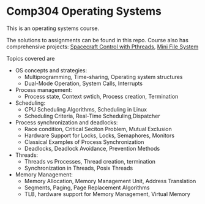 # Comp304 Operating Systems
This is an operating systems course.

The solutions to assignments can be found in this repo.
Course also has comprehensive projects: [Spacecraft Control with Pthreads](https://github.com/iremddemir/spacecraft_scheduling), [Mini File System](https://github.com/iremddemir/mini_filesystem)

Topics covered are 
* OS concepts and strategies: 
  * Multiprogramming, Time-sharing, Operating system structures 
  * Dual-Mode Operation, System Calls, Interrupts
* Process management:
  * Process state, Context swtich, Process creation, Termination 
* Scheduling:
  * CPU Scheduling Algorithms, Scheduling in Linux
  * Scheduling Criteria, Real-Time Scheduling,Dispatcher 
* Process synchronization and deadlocks:
  * Race condition, Critical Seciton Problem, Mutual Exclusion
  * Hardware Support for Locks, Locks, Semaphores, Monitors
  * Classical Examples of Process Synchronization
  * Deadlocks, Deadlock Avoidance, Prevention Methods 
* Threads:
  * Threads vs Processes, Thread creation, termination
  * Synchronization in Threads, Posix Threads
* Memory Management:
  * Memory Allocation, Memory Management Unit, Address Translation
  * Segments, Paging, Page Replacement Algorithms
  * TLB, hardware support for Memory Management, Virtual Memory



